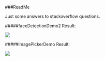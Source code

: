 ###ReadMe

Just some answers to stackoverflow questions.

#####faceDetectionDemo2 Result:

![](https://github.com/KrisYu/stackoverflow/blob/master/faceDetectionDemo2/dt.gif?raw=true)




#####imagePickerDemo Result:



![](https://github.com/KrisYu/stackoverflow/blob/master/imagePickerDemo/imgePickerDemo.gif?raw=gif)



